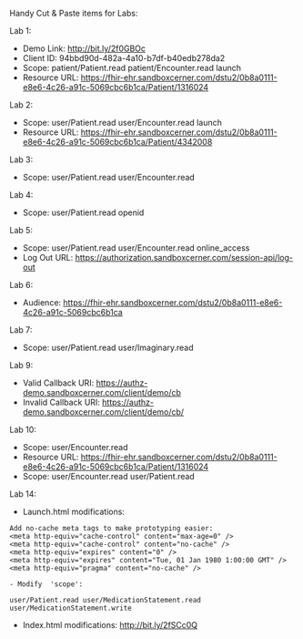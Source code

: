 Handy Cut & Paste items for Labs:

Lab 1:
- Demo Link: http://bit.ly/2f0GBOc
- Client ID: 94bbd90d-482a-4a10-b7df-b40edb278da2
- Scope: patient/Patient.read patient/Encounter.read launch
- Resource URL: https://fhir-ehr.sandboxcerner.com/dstu2/0b8a0111-e8e6-4c26-a91c-5069cbc6b1ca/Patient/1316024


Lab 2:
- Scope: user/Patient.read user/Encounter.read launch
- Resource URL: https://fhir-ehr.sandboxcerner.com/dstu2/0b8a0111-e8e6-4c26-a91c-5069cbc6b1ca/Patient/4342008

Lab 3:
- Scope: user/Patient.read user/Encounter.read

Lab 4:
- Scope: user/Patient.read openid

Lab 5:
- Scope: user/Patient.read user/Encounter.read online_access
- Log Out URL: https://authorization.sandboxcerner.com/session-api/log-out

Lab 6:
- Audience: https://fhir-ehr.sandboxcerner.com/dstu2/0b8a0111-e8e6-4c26-a91c-5069cbc6b1ca

Lab 7:
- Scope: user/Patient.read user/Imaginary.read

Lab 9:
- Valid Callback URI: https://authz-demo.sandboxcerner.com/client/demo/cb
- Invalid Callback URI: https://authz-demo.sandboxcerner.com/client/demo/cb/

Lab 10:
- Scope: user/Encounter.read
- Resource URL: https://fhir-ehr.sandboxcerner.com/dstu2/0b8a0111-e8e6-4c26-a91c-5069cbc6b1ca/Patient/1316024
- Scope: user/Encounter.read user/Patient.read

Lab 14:

- Launch.html modifications:

```
Add no-cache meta tags to make prototyping easier:
<meta http-equiv="cache-control" content="max-age=0" />
<meta http-equiv="cache-control" content="no-cache" />
<meta http-equiv="expires" content="0" />
<meta http-equiv="expires" content="Tue, 01 Jan 1980 1:00:00 GMT" />
<meta http-equiv="pragma" content="no-cache" />

- Modify  'scope': 

user/Patient.read user/MedicationStatement.read user/MedicationStatement.write
```

- Index.html modifications: http://bit.ly/2fSCc0Q


